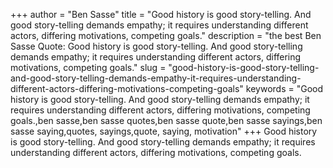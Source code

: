 +++
author = "Ben Sasse"
title = "Good history is good story-telling. And good story-telling demands empathy; it requires understanding different actors, differing motivations, competing goals."
description = "the best Ben Sasse Quote: Good history is good story-telling. And good story-telling demands empathy; it requires understanding different actors, differing motivations, competing goals."
slug = "good-history-is-good-story-telling-and-good-story-telling-demands-empathy-it-requires-understanding-different-actors-differing-motivations-competing-goals"
keywords = "Good history is good story-telling. And good story-telling demands empathy; it requires understanding different actors, differing motivations, competing goals.,ben sasse,ben sasse quotes,ben sasse quote,ben sasse sayings,ben sasse saying,quotes, sayings,quote, saying, motivation"
+++
Good history is good story-telling. And good story-telling demands empathy; it requires understanding different actors, differing motivations, competing goals.
